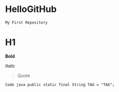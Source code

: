 # HelloGitHub
	My First Repository
# H1 #
**Bold**

*Italic*

> Quote

 `Code java
public static final String TAG = "TAG";`

